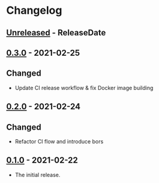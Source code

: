 # Changelog

<!-- next-header -->

## [Unreleased] - ReleaseDate

## [0.3.0] - 2021-02-25

## Changed

- Update CI release workflow & fix Docker image building

## [0.2.0] - 2021-02-24

## Changed

- Refactor CI flow and introduce bors

## [0.1.0] - 2021-02-22

- The initial release.

<!-- next-url -->

[unreleased]: https://github.com/fnichol/fnichol-cime/compare/v0.3.0...HEAD

[0.3.0]: https://github.com/fnichol/fnichol-cime/compare/v0.2.0...v0.3.0
[0.2.0]: https://github.com/fnichol/fnichol-cime/compare/v0.1.0...v0.2.0
[0.1.0]: https://github.com/fnichol/fnichol-cime/compare/b51e479...v0.1.0
